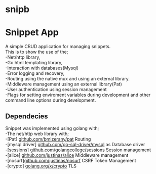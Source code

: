 <h1 class="code-line" data-line-start=0 data-line-end=1 ><a id="snipb_0"></a>snipb</h1>
<h1 class="code-line" data-line-start=1 data-line-end=2 ><a id="Snippet_App_1"></a>Snippet App</h1>
<p class="has-line-data" data-line-start="2" data-line-end="12">A simple CRUD application for managing snippets.<br>
This is to show the use of the;<br>
-Net/http library,<br>
-Go html templating library,<br>
-Interaction with databases(Mysql)<br>
-Error logging and recovery,<br>
-Routing using the native mux and using an external library.<br>
-Middleware management using an external library(Pat)<br>
-User authentication using session management<br>
-Flags for setting enviroment variables during development and other command line options during development.</p>
<h2 class="code-line" data-line-start=14 data-line-end=15 ><a id="Dependecies_14"></a>Dependecies</h2>
<p class="has-line-data" data-line-start="15" data-line-end="23">Snippet was implemented using golang with;<br>
-The net/http web library with;<br>
-[Pat] <a href="http://github.com/bmizerany/pat">github.com/bmizerany/pat</a> Routing<br>
-[mysql driver] <a href="http://github.com/go-sql-driver/mysql">github.com/go-sql-driver/mysql</a> as Database driver<br>
-[sessions] <a href="http://github.com/golangcollege/sessions">github.com/golangcollege/sessions</a> Session management<br>
-[alice] <a href="http://github.com/justinas/alice">github.com/justinas/alice</a> Middleware management<br>
-[nosurf]<a href="http://github.com/justinas/nosurf">github.com/justinas/nosurf</a> CSRF Token Management<br>
-[crypto] <a href="http://golang.org/x/crypto">golang.org/x/crypto</a> TLS</p>
